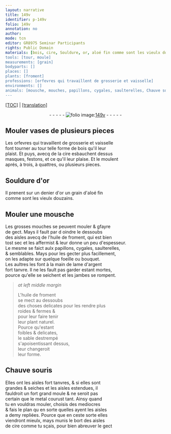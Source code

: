```yaml
---
layout: narrative
title: 149v
identifier: p-149v
folio: 149v
annotation: no
author:
mode: tcn
editor: GR8975 Seminar Participants
rights: Public Domain
materials: [bois, cire, Souldure, or, aloé fin comme sont les vieulx douzains, huile de froment, lame d'argent, metal]
tools: [tour, moule]
measurements: [grain]
bodyparts: []
places: []
plants: [froment]
professions: [orfevres qui travaillent de grosserie et vaisselle]
environments: []
animals: [mousche, mouches, papillons, cygales, saulterelles, Chauve souris]
---
```


 <p><a href="{{ site.baseurl }}/normalized/">[TOC]</a> | <a href="{{ site.baseurl }}/texts/p-149v_tl/" target="_blank">[translation]</a></p><div class="folio" align="center">- - - - - <a href="http://gallica.bnf.fr/ark:/12148/btv1b10500001g/f304.image" target="_blank"><img src="https://cu-mkp.github.io/2017-workshop-edition/assets/photo-icon.png" alt="folio image: " style="display:inline-block; margin-bottom:-3px;"/>149v</a> - - - - - </div>  
  

## Mouler vases de plusieurs pieces

 
Les <span class="pro">orfevres qui travaillent de grosserie et vaisselle</span><br/> font tourner au <span class="tl">tour</span> telle forme de <span class="m">bois</span> qu'il leur<br/> plaist. Et puys, avecq de la <span class="m">cire</span> esbauchent dessus<br/> masques, festons, et ce qu'il leur plaise. Et le moulent<br/> aprés, à trois, à quattres, ou plusieurs pieces.
 
 
  

## <span class="m">Souldure</span> d'<span class="m">or</span>

 
Il prenent sur un <span class="cn">denier</span> d'<span class="m">or</span> un <span class="ms">grain</span> d'<span class="m">aloé fin<br/> co<span class="exp">mm</span>e sont les vieulx <span class="cn">douzains</span></span>.
 
 
  

## Mouler une <span class="al">mousche</span>

 
Les grosses <span class="al">mouches</span> se peuvent mouler & <span class="del">g</span>fayre<br/> de gect. Mays il fault <span class="del">par d</span> oindre le dessoubs<br/> des aisles avecq de l'<span class="m">huile de <span class="pa">froment</span></span>, qui est bien<br/> tost sec et les affermist & leur donne un peu d'espesseur.<br/> Le mesme se faict aulx <span class="al">papillons</span>, <span class="al">cygales</span>, <span class="al">saulterelles</span>,<br/> & semblables. Mays pour les gecter plus facillem<span class="exp">ent</span>,<br/> on les adapte sur quelque foeille ou bouquet.<br/> Les aultres les font à la main de <span class="m">lame d'argent</span><br/> fort tanvre. <span class="add">Il ne les fault pas garder estant mortes,<br/> pource qu'elle se seichent et les jambes se rompent.</span>
 
> *at left middle margin*
> 
> 
>  L'<span class="m">huile de <span class="pa">froment</span></span><br/> se mect au dessoubs<br/> des choses delicates pour les rendre plus<br/> roides & fermes &<br/> pour leur faire tenir<br/> leur plant naturel.<br/> Pource qu'estant<br/> foibles & delicates,<br/> le sable destrempé<br/> s'apoisentissant dessus,<br/> leur changeroit<br/> leur forme.
 
 
  

## <span class="al">Chauve souris</span>

 
Elles ont les aisles fort tanvres, & si elles sont<br/> grandes & seiches et les aisles estendues, il<br/> fauldroit un fort grand <span class="tl">moule</span> & ne seroit pas<br/> certain que le <span class="m">metal</span> courust tant. Ainsy quand<br/> tu en vouldras mouler, choisis des mediocres<br/> & fais le plan <span class="del">qu</span> en sorte quelles ayent les aisles<br/> a demy repliées. Pource que en ceste sorte elles<br/> viendront mieulx, mays munis le bort des aisles<br/> de <span class="m">cire</span> co<span class="exp">mm</span>e tu sçais, pour bien abreuver le gect
 
 